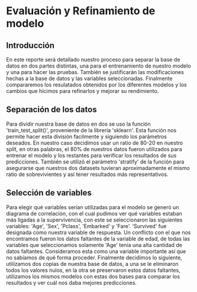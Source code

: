 # Evaluación y Refinamiento de modelo

## Introducción

En este reporte será detallado nuestro proceso para separar la base de datos en dos partes distintas, una para el entrenamiento de nuestro modelo y una para hacer las pruebas. También se justificarán las modificaciones hechas a la base de datos y las variables seleccionadas. Finalmente compararemos los resulatados obtenidos por los diferentes modelos y los cambios que hicimos para refinarlos y mejorar su rendimiento.

## Separación de los datos

Para dividir nuestra base de datos en dos se uso la función 'train_test_split()', proveniente de la librería 'sklearn'. Esta función nos permite hacer esta división facilmente y siguiendo los parámetros deseados. En nuestro caso decidimos usar un ratio de 80-20 en nuestro split, en otras palabras, el 80% de nuestros datos fueron utilizados para entrenar el modelo y los restantes para verificar los resultados de sus predicciones. También se utilizó el parámetro 'stratify' de la función para asegurarse que nuestros dos datasets tuvieran aproximadamente el mismo ratio de sobrevivientes y así tener resultados más representativos.

## Selección de variables
Para elegir qué variables serían utilizadas para el modelo se generó un diagrama de correlación, con el cual pudimos ver qué variables estaban más ligadas a la supervivencia, con este se seleccionaron las siguientes variables: 'Age', 'Sex', 'Pclass', 'Embarked' y 'Fare'. 'Survived' fue designada como nuestra variable de respuesta. Un conflicto con el que nos encontramos fueron los datos faltantes de la variable de edad, de todas las variables que seleccionamos solamente 'Age' tenía una alta cantidad de datos faltantes. Consideramos esta como una variable importante así que no sabíamos de qué forma proceder. Finalmente decidimos lo siguiente, utilizamos dos copias de nuestra base de datos, a una se le eliminaron todos los valores nulos, en la otra se preservaron estos datos faltantes, utilizamos los mismos modelos con estas dos bases para comparar los resultados y ver cuál nos daba mejores predicciones.

